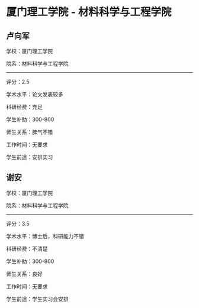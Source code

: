 # 厦门理工学院 - 材料科学与工程学院

## 卢向军

学校：厦门理工学院

院系：材料科学与工程学院

* * *

评分：2.5

学术水平：论文发表较多

科研经费：充足

学生补助：300-800

师生关系：脾气不错

工作时间：无要求

学生前途：安排实习

## 谢安

学校：厦门理工学院

院系：材料科学与工程学院

* * *

评分：3.5

学术水平：博士后，科研能力不错

科研经费：不清楚

学生补助：300-800

师生关系：良好

工作时间：无要求

学生前途：学生实习会安排